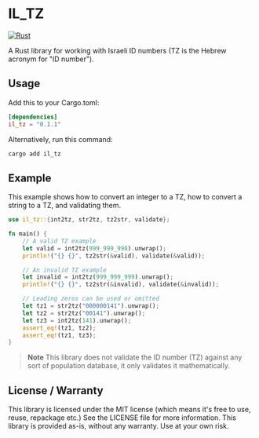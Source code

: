 # IL_TZ

[![Rust](https://github.com/ofersadan85/il_tz/actions/workflows/rust.yml/badge.svg)](https://github.com/ofersadan85/il_tz/actions/workflows/rust.yml)

A Rust library for working with Israeli ID numbers (TZ is the Hebrew acronym for "ID number").

## Usage

Add this to your Cargo.toml:

```toml
[dependencies]
il_tz = "0.1.1"
```

Alternatively, run this command:

```bash
cargo add il_tz
```

## Example

This example shows how to convert an integer to a TZ, how to convert a string to a TZ, and validating them.

```rust
use il_tz::{int2tz, str2tz, tz2str, validate};

fn main() {
    // A valid TZ example
    let valid = int2tz(999_999_998).unwrap();
    println!("{} {}", tz2str(&valid), validate(&valid));

    // An invalid TZ example
    let invalid = int2tz(999_999_999).unwrap();
    println!("{} {}", tz2str(&invalid), validate(&invalid));

    // Leading zeros can be used or omitted
    let tz1 = str2tz("000000141").unwrap();
    let tz2 = str2tz("00141").unwrap();
    let tz3 = int2tz(141).unwrap();
    assert_eq!(tz1, tz2);
    assert_eq!(tz1, tz3);
}
```

> **Note**
> This library does not validate the ID number (TZ) against any sort of population database, it only validates it mathematically.

## License / Warranty

This library is licensed under the MIT license (which means it's free to use, reuse, repackage etc.) See the LICENSE file for more information. This library is provided as-is, without any warranty. Use at your own risk.
